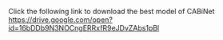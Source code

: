 Click the following link to download the best model of CABiNet </br>
https://drive.google.com/open?id=16bDDb9N3NOCngERRxfR9eJDvZAbs1pBl
